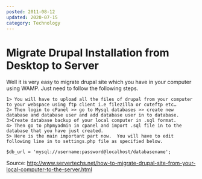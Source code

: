 ```yaml
---
posted: 2011-08-12
updated: 2020-07-15
category: Technology
---
```


# Migrate Drupal Installation from Desktop to Server

Well it is very easy to migrate drupal site which you have in your computer using WAMP. Just need to follow the following steps.

    1> You will have to upload all the files of drupal from your computer to your webspace using ftp client i.e filezilla or cuteftp etc…
    2> Then login to cPanel >> go to Mysql databases >> create new database and database user and add database user in to database.
    3>Create database backup of your local computer in .sql format.
    4> Then go to phpmyadmin in cpanel and import .sql file in to the database that you have just created.
    5> Here is the main important part now.  You will have to edit following line in to settings.php file as specified below.

    $db_url = 'mysql://username:password@localhost/databasename';

Source: http://www.servertechs.net/how-to-migrate-drupal-site-from-your-local-computer-to-the-server.html

